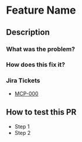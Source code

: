 # Feature Name <!-- replace this with the feature/bug name -->

## Description

<!-- you don't need to write anything here. See https://github.com/department-of-veterans-affairs/abd-vro/wiki/Pull-Requests -->

### What was the problem?

<!-- brief description of how things worked before this PR -->

### How does this fix it?

<!-- brief description of how things will work after this PR -->

### Jira Tickets

<!-- replace "000" with ticket number in both places -->

- [MCP-000](https://amida.atlassian.net/browse/MCP-000)

## How to test this PR

- Step 1
- Step 2 
